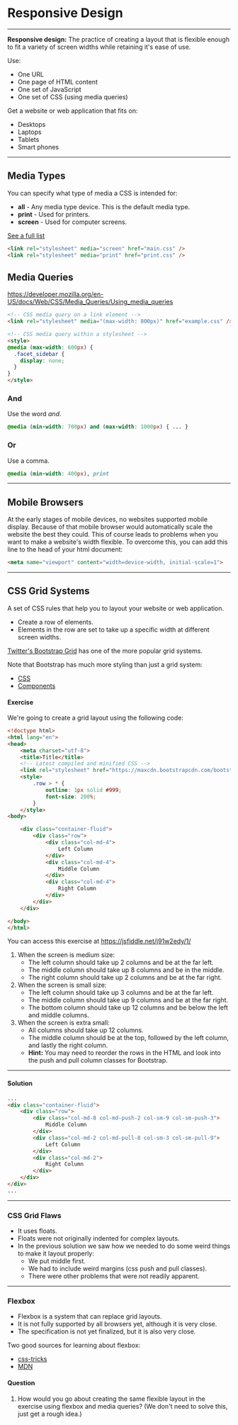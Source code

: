 # Responsive Design

<hr>

**Responsive design:** The practice of creating a layout that is flexible enough to fit a variety of screen widths while retaining it's ease of use.

Use:

- One URL
- One page of HTML content
- One set of JavaScript
- One set of CSS (using media queries)

Get a website or web application that fits on:

- Desktops
- Laptops
- Tablets
- Smart phones

<hr>

## Media Types

You can specify what type of media a CSS is intended for:

- **all** - Any media type device. This is the default media type.
- **print** - Used for printers.
- **screen** - Used for computer screens.

[See a full list](https://css-tricks.com/snippets/css/all-stylesheet-media-types/)

```html
<link rel="stylesheet" media="screen" href="main.css" />
<link rel="stylesheet" media="print" href="print.css" />
```

## Media Queries

https://developer.mozilla.org/en-US/docs/Web/CSS/Media_Queries/Using_media_queries

```html
<!-- CSS media query on a link element -->
<link rel="stylesheet" media="(max-width: 800px)" href="example.css" />

<!-- CSS media query within a stylesheet -->
<style>
@media (max-width: 600px) {
  .facet_sidebar {
    display: none;
  }
}
</style>
```

### And

Use the word *and*.

```css
@media (min-width: 700px) and (max-width: 1000px) { ... }
```

### Or

Use a comma.

```css
@media (min-width: 400px), print
```

<hr>

## Mobile Browsers

At the early stages of mobile devices, no websites supported mobile display. Because of that mobile browser would automatically scale the website the best they could. This of course leads to problems when you want to make a website's width flexible. To overcome this, you can add this line to the head of your html document:

```html
<meta name="viewport" content="width=device-width, initial-scale=1">
```

<hr>

## CSS Grid Systems

A set of CSS rules that help you to layout your website or web application.

- Create a row of elements.
- Elements in the row are set to take up a specific width at different screen widths.

[Twitter's Bootstrap Grid](http://getbootstrap.com/css/#grid) has one of the more popular grid systems.

Note that Bootstrap has much more styling than just a grid system:

- [CSS](http://getbootstrap.com/css/)
- [Components](http://getbootstrap.com/components/)

#### Exercise

We're going to create a grid layout using the following code:

```html
<!doctype html>
<html lang="en">
<head>
    <meta charset="utf-8">
    <title>Title</title>
    <!-- Latest compiled and minified CSS -->
    <link rel="stylesheet" href="https://maxcdn.bootstrapcdn.com/bootstrap/3.3.6/css/bootstrap.min.css">
    <style>
        .row > * {
            outline: 1px solid #999;
            font-size: 200%;
        }
    </style>
<body>

    <div class="container-fluid">
        <div class="row">
            <div class="col-md-4">
                Left Column
            </div>
            <div class="col-md-4">
                Middle Column
            </div>
            <div class="col-md-4">
                Right Column
            </div>
        </div>
    </div>

</body>
</html>
```

You can access this exercise at https://jsfiddle.net/j91w2edy/1/

1. When the screen is medium size:
    - The left column should take up 2 columns and be at the far left.
    - The middle column should take up 8 columns and be in the middle.
    - The right column should take up 2 columns and be at the far right.
2. When the screen is small size:
    - The left column should take up 3 columns and be at the far left.
    - The middle column should take up 9 columns and be at the far right.
    - The bottom column should take up 12 columns and be below the left and middle columns.
3. When the screen is extra small:
    - All columns should take up 12 columns.
    - The middle column should be at the top, followed by the left column, and lastly the right column.
    - **Hint:** You may need to reorder the rows in the HTML and look into the push and pull column classes for Bootstrap.
    
<hr>

#### Solution

```html
...
<div class="container-fluid">
    <div class="row">
        <div class="col-md-8 col-md-push-2 col-sm-9 col-sm-push-3">
            Middle Column
        </div>
        <div class="col-md-2 col-md-pull-8 col-sm-3 col-sm-pull-9">
            Left Column
        </div>
        <div class="col-md-2">
            Right Column
        </div>
    </div>
</div>
...
```

<hr>

### CSS Grid Flaws

- It uses floats.
- Floats were not originally indented for complex layouts.
- In the previous solution we saw how we needed to do some weird things to make it layout properly:
    - We put middle first.
    - We had to include weird margins (css push and pull classes).
    - There were other problems that were not readily apparent.

<hr>

### Flexbox

- Flexbox is a system that can replace grid layouts.
- It is not fully supported by all browsers yet, although it is very close.
- The specification is not yet finalized, but it is also very close.

Two good sources for learning about flexbox:

- [css-tricks](https://css-tricks.com/snippets/css/a-guide-to-flexbox/)
- [MDN](https://developer.mozilla.org/en-US/docs/Web/CSS/CSS_Flexible_Box_Layout/Using_CSS_flexible_boxes)

#### Question

1. How would you go about creating the same flexible layout in the exercise using flexbox and media queries? (We don't need to solve this, just get a rough idea.)

